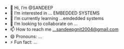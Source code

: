 - 👋 Hi, I’m @SANDEEP
- 👀 I’m interested in ... EMBEDDED SYSTEMS
- 🌱 I’m currently learning ...emdedded systems 
- 💞️ I’m looking to collaborate on ...
- 📫 How to reach me ...sandeepgnit2004@gmail.com
- 😄 Pronouns: ...
- ⚡ Fun fact: ...

<!---
SANDEEP2004-SAYS/SANDEEP2004-SAYS is a ✨ special ✨ repository because its `README.md` (this file) appears on your GitHub profile.
You can click the Preview link to take a look at your changes.
--->
